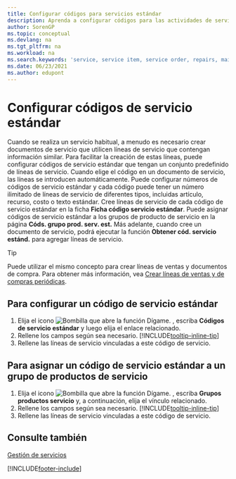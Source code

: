 ```yaml
---
title: Configurar códigos para servicios estándar
description: Aprenda a configurar códigos para las actividades de servicio realizadas con regularidad con un conjunto predefinido de líneas de servicio.
author: SorenGP
ms.topic: conceptual
ms.devlang: na
ms.tgt_pltfrm: na
ms.workload: na
ms.search.keywords: 'service, service item, service order, repairs, maintenance'
ms.date: 06/23/2021
ms.author: edupont
---
```


# <a name="set-up-standard-service-codes"></a>Configurar códigos de servicio estándar

Cuando se realiza un servicio habitual, a menudo es necesario crear documentos de servicio que utilicen líneas de servicio que contengan información similar. Para facilitar la creación de estas líneas, puede configurar códigos de servicio estándar que tengan un conjunto predefinido de líneas de servicio. Cuando elige el código en un documento de servicio, las líneas se introducen automáticamente. Puede configurar números de códigos de servicio estándar y cada código puede tener un número ilimitado de líneas de servicio de diferentes tipos, incluidas artículo, recurso, costo o texto estándar. Cree líneas de servicio de cada código de servicio estándar en la ficha **Ficha código servicio estándar**. Puede asignar códigos de servicio estándar a los grupos de producto de servicio en la página **Códs. grupo prod. serv. est.** Más adelante, cuando cree un documento de servicio, podrá ejecutar la función **Obtener cód. servicio estánd.** para agregar líneas de servicio.  
  
> [!Tip]
> Puede utilizar el mismo concepto para crear líneas de ventas y documentos de compra. Para obtener más información, vea [Crear líneas de ventas y de compras periódicas](sales-how-work-standard-lines.md).  
  
## <a name="to-set-up-a-standard-service-code"></a>Para configurar un código de servicio estándar

1. Elija el icono ![Bombilla que abre la función Dígame.](media/ui-search/search_small.png "Dígame qué desea hacer") , escriba **Códigos de servicio estándar** y luego elija el enlace relacionado.  
2. Rellene los campos según sea necesario. [!INCLUDE[tooltip-inline-tip](includes/tooltip-inline-tip_md.md)]  
3. Rellene las líneas de servicio vinculadas a este código de servicio.  

## <a name="to-assign-a-standard-service-code-to-a-service-item-group"></a>Para asignar un código de servicio estándar a un grupo de productos de servicio

1. Elija el icono ![Bombilla que abre la función Dígame.](media/ui-search/search_small.png "Dígame qué desea hacer") , escriba **Grupos productos servicio** y, a continuación, elija el vínculo relacionado.  
2. Rellene los campos según sea necesario. [!INCLUDE[tooltip-inline-tip](includes/tooltip-inline-tip_md.md)]
3. Rellene las líneas de servicio vinculadas a este código de servicio.  

## <a name="see-also"></a>Consulte también

[Gestión de servicios](service-service.md)

[!INCLUDE[footer-include](includes/footer-banner.md)]
